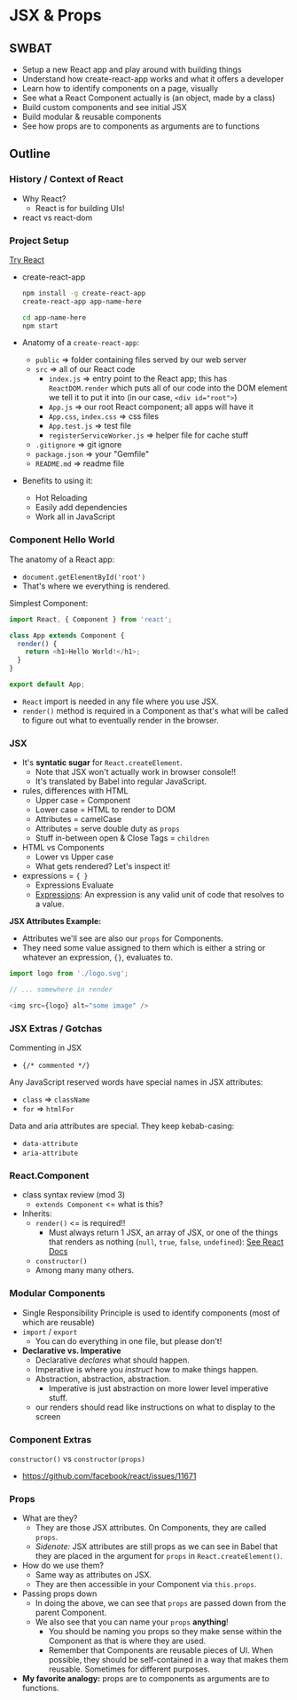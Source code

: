 JSX & Props
===========

## SWBAT

- Setup a new React app and play around with building things
- Understand how create-react-app works and what it offers a developer
- Learn how to identify components on a page, visually
- See what a React Component actually is (an object, made by a class)
- Build custom components and see initial JSX
- Build modular & reusable components
- See how props are to components as arguments are to functions

## Outline

### History / Context of React

- Why React?
  - React is for building UIs!
- react vs react-dom

### Project Setup

[Try React](https://reactjs.org/docs/try-react.html)
- create-react-app
  ```sh
  npm install -g create-react-app
  create-react-app app-name-here

  cd app-name-here
  npm start
  ```

- Anatomy of a `create-react-app`:
  - `public` => folder containing files served by our web server
  - `src` => all of our React code
    - `index.js` => entry point to the React app; this has `ReactDOM.render` which puts all of our code into the DOM element we tell it to put it into (in our case, `<div id="root">`)
    - `App.js` => our root React component; all apps will have it
    - `App.css`, `index.css` => css files
    - `App.test.js` => test file
    - `registerServiceWorker.js` => helper file for cache stuff
  - `.gitignore` => git ignore
  - `package.json` => your "Gemfile"
  - `README.md` => readme file
- Benefits to using it:
  - Hot Reloading
  - Easily add dependencies
  - Work all in JavaScript

### Component Hello World

The anatomy of a React app:
- `document.getElementById('root')`
- That's where we everything is rendered.

Simplest Component:

```javascript
import React, { Component } from 'react';

class App extends Component {
  render() {
    return <h1>Hello World!</h1>;
  }
}

export default App;
```

- `React` import is needed in any file where you use JSX.
- `render()` method is required in a Component as that's what will be called to figure out what to eventually render in the browser.

### JSX

- It's **syntatic sugar** for `React.createElement`.
  - Note that JSX won't actually work in browser console!!
  - It's translated by Babel into regular JavaScript.
- rules, differences with HTML
  - Upper case = Component
  - Lower case = HTML to render to DOM
  - Attributes = camelCase
  - Attributes = serve double duty as `props`
  - Stuff in-between open & Close Tags = `children`
- HTML vs Components
  - Lower vs Upper case
  - What gets rendered? Let's inspect it!
- expressions = `{ }`
  - Expressions Evaluate
  - [Expressions](https://developer.mozilla.org/en-US/docs/Web/JavaScript/Guide/Expressions_and_Operators#Expressions): An expression is any valid unit of code that resolves to a value.

**JSX Attributes Example:**

- Attributes we'll see are also our `props` for Components.
- They need some value assigned to them which is either a string or whatever an expression, `{}`, evaluates to.

```javascript
import logo from './logo.svg';

// ... somewhere in render

<img src={logo} alt="some image" />
```

### JSX Extras / Gotchas

Commenting in JSX
- `{/* commented */}`

Any JavaScript reserved words have special names in JSX attributes:
- `class` => `className`
- `for` => `htmlFor`

Data and aria attributes are special. They keep kebab-casing:
- `data-attribute`
- `aria-attribute`


### React.Component

- class syntax review (mod 3)
  - `extends Component` <= what is this?
- Inherits:
  - `render()` <= is required!!
    - Must always return 1 JSX, an array of JSX, or one of the things that renders as nothing (`null`, `true`, `false`, `undefined`): [See React Docs](https://reactjs.org/docs/jsx-in-depth.html#booleans-null-and-undefined-are-ignored)
  - `constructor()`
  - Among many many others.

### Modular Components

- Single Responsibility Principle is used to identify components (most of which are reusable)
- `import` / `export`
  - You can do everything in one file, but please don't!
- **Declarative vs. Imperative**
  - Declarative _declares_ what should happen.
  - Imperative is where you _instruct_ how to make things happen.
  - Abstraction, abstraction, abstraction.
    - Imperative is just abstraction on more lower level imperative stuff.
  - our renders should read like instructions on what to display to the screen

### Component Extras

`constructor()` vs `constructor(props)`
- https://github.com/facebook/react/issues/11671

### Props

- What are they?
  - They are those JSX attributes. On Components, they are called `props`.
  - _Sidenote:_ JSX attributes are still props as we can see in Babel that they are placed in the argument for `props` in `React.createElement()`.
- How do we use them?
  - Same way as attributes on JSX.
  - They are then accessible in your Component via `this.props`.
- Passing props down
  - In doing the above, we can see that `props` are passed down from the parent Component.
  - We also see that you can name your `props` **anything**!
    - You should be naming you props so they make sense within the Component as that is where they are used.
    - Remember that Components are reusable pieces of UI. When possible, they should be self-contained in a way that makes them reusable. Sometimes for different purposes.
- **My favorite analogy:** props are to components as arguments are to functions.
